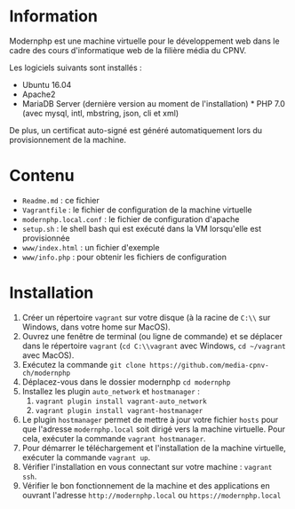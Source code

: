 Information
===========

Modernphp est une machine virtuelle pour le développement web dans le cadre
des cours d'informatique web de la filière média du CPNV.

Les logiciels suivants sont installés :

* Ubuntu 16.04
* Apache2
* MariaDB Server (dernière version au moment de l'installation) * PHP 7.0 (avec mysql, intl, mbstring, json, cli et xml) 

De plus, un certificat auto-signé est généré automatiquement lors du 
provisionnement de la machine.

Contenu
=======

* `Readme.md` : ce fichier
* `Vagrantfile` : le fichier de configuration de la machine virtuelle
* `modernphp.local.conf` : le fichier de configuration d'apache
* `setup.sh` : le shell bash qui est exécuté dans la VM lorsqu'elle est provisionnée
* `www/index.html` : un fichier d'exemple
* `www/info.php` : pour obtenir les fichiers de configuration

Installation
============

1. Créer un répertoire `vagrant` sur votre disque (à la racine de `C:\\` sur Windows, dans votre home sur MacOS).
2. Ouvrez une fenêtre de terminal (ou ligne de commande) et se déplacer dans le répertoire `vagrant`
   (`cd C:\\vagrant` avec Windows, `cd ~/vagrant` avec MacOS).
3. Exécutez la commande `git clone https://github.com/media-cpnv-ch/modernphp`
4. Déplacez-vous dans le dossier modernphp `cd modernphp`
5. Installez les plugin `auto_network` et `hostmanager` :
      1. `vagrant plugin install vagrant-auto_network`
      2. `vagrant plugin install vagrant-hostmanager`
6. Le plugin `hostmanager` permet de mettre à jour votre fichier `hosts` pour que l'adresse `modernphp.local` soit
   dirigé vers la machine virtuelle. Pour cela, exécuter la commande `vagrant hostmanager`.
7. Pour démarrer le téléchargement et l'installation de la machine virtuelle, exécuter la commande `vagrant up`.
8. Vérifier l'installation en vous connectant sur votre machine : `vagrant ssh`.
9. Vérifier le bon fonctionnement de la machine et des applications en ouvrant l'adresse `http://modernphp.local`
   ou `https://modernphp.local`
